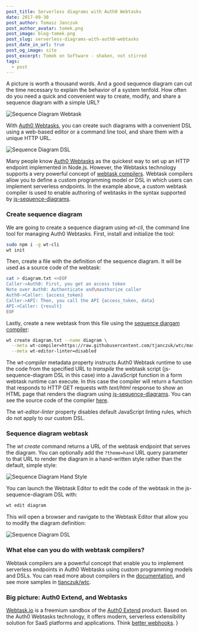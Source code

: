```yaml
---
post_title: Serverless diagrams with Auth0 Webtasks
date: 2017-09-30
post_author: Tomasz Janczuk
post_author_avatar: tomek.png
post_image: blog-tomek.png
post_slug: serverless-diagrams-with-auth0-webtasks
post_date_in_url: true
post_og_image: site
post_excerpt: Tomek on Software - shaken, not stirred
tags:
  - post
---
```


A picture is worth a thousand words. And a good sequence diagram can cut the time necessary to explain the behavior of a system tenfold. How often do you need a quick and convenient way to create, modify, and share a sequence diagram with a simple URL?

<img src="/assets/images/blog/tomek_blog/2017-09-30/0.png" class="tj-img-diagram-100" alt="Sequence Diagram Webtask">

With [Auth0 Webtasks](https://webtask.io), you can create such diagrams with a convenient DSL using a web-based editor or a command line tool, and share them with a unique HTTP URL. 

<img src="/assets/images/blog/tomek_blog/2017-09-30/1.png" class="tj-img-diagram-100" alt="Sequence Diagram DSL">

Many people know [Auth0 Webtasks](https://webtask.io) as the quickest way to set up an HTTP endpoint implemented in Node.js. However, the Webtasks technology supports a very powerful concept of [webtask compilers](https://webtask.io/docs/webtask-compilers). Webtask compilers allow you to define a custom programming model or DSL in which users can implement serverless endpoints. In the example above, a custom webtask compiler is used to enable authoring of webtasks in the syntax supported by [js-sequence-diagrams](https://bramp.github.io/js-sequence-diagrams/). 

### Create sequence diagram

We are going to create a sequence diagram using *wt-cli*, the command line tool for managing Auth0 Webtasks. First, install and initialize the tool:

```bash
sudo npm i -g wt-cli
wt init
```

Then, create a file with the definition of the sequence diagram. It will be used as a source code of the webtask: 

```bash
cat > diagram.txt <<EOF
Caller->Auth0: First, you get an access token
Note over Auth0: Authenticate and\nauthorize caller
Auth0->Caller: {access_token}
Caller->API: Then, you call the API {access_token, data}
API->Caller: {result}
EOF
```

Lastly, create a new webtask from this file using the [sequence diargam compiler](https://github.com/tjanczuk/wtc#sequence-diagram): 

```bash
wt create diagram.txt --name diagram \
  --meta wt-compiler=https://raw.githubusercontent.com/tjanczuk/wtc/master/sequence_diagram_compiler.js \
  --meta wt-editor-linter=disabled
```

The *wt-compiler* metadata property instructs Auth0 Webtask runtime to use the code from the specified URL to *transpile* the webtask script (js-sequence-diagram DSL in this case) into a JavaScript function in a form webtask runtime can execute. In this case the compiler will return a function that responds to HTTP GET requests with *text/html* response to show an HTML page that renders the diagram using [js-sequence-diagrams](https://bramp.github.io/js-sequence-diagrams/). You can see the source code of the compiler [here](https://github.com/tjanczuk/wtc/blob/master/sequence_diagram_compiler.js).

The *wt-editor-linter* property disables default JavaScript linting rules, which do not apply to our custom DSL. 

### Sequence diagram webtask

The *wt create* command returns a URL of the webtask endpoint that serves the diagram. You can optionally add the `?theme=hand` URL query parameter to that URL to render the diagram in a hand-written style rather than the default, simple style: 

<img src="/assets/images/blog/tomek_blog/2017-09-30/3.png" class="tj-img-diagram-100" alt="Sequence Diagram Hand Style">

You can launch the Webtask Editor to edit the code of the webtask in the js-sequence-diagram DSL with:

```bash
wt edit diagram
```

This will open a browser and navigate to the Webtask Editor that allow you to modify the diagram definition: 

<img src="/assets/images/blog/tomek_blog/2017-09-30/1.png" class="tj-img-diagram-100" alt="Sequence Diagram DSL">

### What else can you do with webtask compilers?

Webtask compilers are a powerful concept that enable you to implement serverless endpoints in Auth0 Webtasks using custom programming models and DSLs. You can read more about compilers in the [documentation](https://goextend.io/docs/developer-guide#middleware), and see more samples in [tjanczuk/wtc](https://github.com/tjanczuk/wtc).

### Big picture: Auth0 Extend, and Webtasks

[Webtask.io](https://webtask.io) is a freemium sandbox of the [Auth0 Extend](https://goextend.io) product. Based on the Auth0 Webtasks technology, it offers modern, serverless extensibility solution for SaaS platforms and applications. Think [better webhooks](https://auth0.com/blog/why-is-serverless-extensibility-better-than-webhooks/).
}